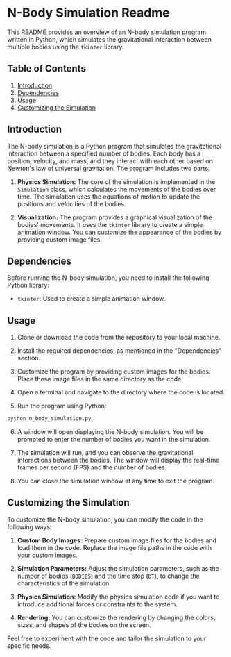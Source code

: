 
# N-Body Simulation Readme

This README provides an overview of an N-body simulation program written in Python, which simulates the gravitational interaction between multiple bodies using the `tkinter` library.

## Table of Contents
1. [Introduction](#introduction)
2. [Dependencies](#dependencies)
3. [Usage](#usage)
4. [Customizing the Simulation](#customizing-the-simulation)

## Introduction

The N-body simulation is a Python program that simulates the gravitational interaction between a specified number of bodies. Each body has a position, velocity, and mass, and they interact with each other based on Newton's law of universal gravitation. The program includes two parts:

1. **Physics Simulation:** The core of the simulation is implemented in the `Simulation` class, which calculates the movements of the bodies over time. The simulation uses the equations of motion to update the positions and velocities of the bodies.

2. **Visualization:** The program provides a graphical visualization of the bodies' movements. It uses the `tkinter` library to create a simple animation window. You can customize the appearance of the bodies by providing custom image files.

## Dependencies

Before running the N-body simulation, you need to install the following Python library:

- `tkinter`: Used to create a simple animation window.


## Usage

1. Clone or download the code from the repository to your local machine.

2. Install the required dependencies, as mentioned in the "Dependencies" section.

3. Customize the program by providing custom images for the bodies. Place these image files in the same directory as the code.

4. Open a terminal and navigate to the directory where the code is located.

5. Run the program using Python:

```bash
python n_body_simulation.py
```

6. A window will open displaying the N-body simulation. You will be prompted to enter the number of bodies you want in the simulation.

7. The simulation will run, and you can observe the gravitational interactions between the bodies. The window will display the real-time frames per second (FPS) and the number of bodies.

8. You can close the simulation window at any time to exit the program.

## Customizing the Simulation

To customize the N-body simulation, you can modify the code in the following ways:

1. **Custom Body Images:** Prepare custom image files for the bodies and load them in the code. Replace the image file paths in the code with your custom images.

2. **Simulation Parameters:** Adjust the simulation parameters, such as the number of bodies (`BODIES`) and the time step (`DT`), to change the characteristics of the simulation.

3. **Physics Simulation:** Modify the physics simulation code if you want to introduce additional forces or constraints to the system.

4. **Rendering:** You can customize the rendering by changing the colors, sizes, and shapes of the bodies on the screen.

Feel free to experiment with the code and tailor the simulation to your specific needs.